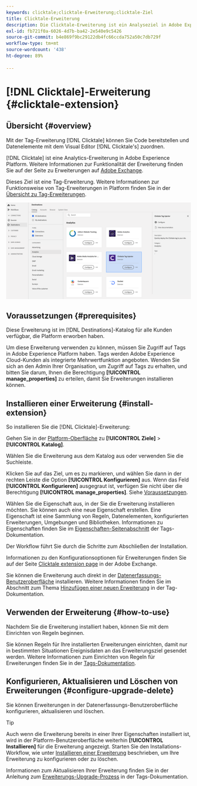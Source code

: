 ```yaml
---
keywords: clicktale;clicktale-Erweiterung;clicktale-Ziel
title: Clicktale-Erweiterung
description: Die Clicktale-Erweiterung ist ein Analyseziel in Adobe Experience Platform. Weitere Informationen zur Funktionalität der Erweiterung finden Sie auf der Seite zu Erweiterungen auf Adobe Exchange.
exl-id: fb721f0a-6026-4d7b-ba42-2e540e9c5426
source-git-commit: b4e869f9bc29122db4fc66ccda752a50c7db729f
workflow-type: tm+mt
source-wordcount: '438'
ht-degree: 89%

---
```


# [!DNL Clicktale]-Erweiterung {#clicktale-extension}

## Übersicht {#overview}

Mit der Tag-Erweiterung [!DNL Clicktale] können Sie Code bereitstellen und Datenelemente mit dem Visual Editor [!DNL Clicktale's] zuordnen.

[!DNL Clicktale] ist eine Analytics-Erweiterung in Adobe Experience Platform. Weitere Informationen zur Funktionalität der Erweiterung finden Sie auf der Seite zu Erweiterungen auf [Adobe Exchange](https://exchange.adobe.com/experiencecloud.details.100082.html).

Dieses Ziel ist eine Tag-Erweiterung. Weitere Informationen zur Funktionsweise von Tag-Erweiterungen in Platform finden Sie in der [Übersicht zu Tag-Erweiterungen](../launch-extensions/overview.md).

![Clicktale-Erweiterung](../../assets/catalog/analytics/clicktale/catalog.png)

## Voraussetzungen {#prerequisites}

Diese Erweiterung ist im [!DNL Destinations]-Katalog für alle Kunden verfügbar, die Platform erworben haben.

Um diese Erweiterung verwenden zu können, müssen Sie Zugriff auf Tags in Adobe Experience Platform haben. Tags werden Adobe Experience Cloud-Kunden als integrierte Mehrwertfunktion angeboten. Wenden Sie sich an den Admin Ihrer Organisation, um Zugriff auf Tags zu erhalten, und bitten Sie darum, Ihnen die Berechtigung **[!UICONTROL manage_properties]** zu erteilen, damit Sie Erweiterungen installieren können.

## Installieren einer Erweiterung {#install-extension}

So installieren Sie die [!DNL Clicktale]-Erweiterung:

Gehen Sie in der [Platform-Oberfläche](https://platform.adobe.com/) zu **[!UICONTROL Ziele]** > **[!UICONTROL Katalog]**.

Wählen Sie die Erweiterung aus dem Katalog aus oder verwenden Sie die Suchleiste.

Klicken Sie auf das Ziel, um es zu markieren, und wählen Sie dann in der rechten Leiste die Option **[!UICONTROL Konfigurieren]** aus. Wenn das Feld **[!UICONTROL Konfigurieren]** ausgegraut ist, verfügen Sie nicht über die Berechtigung **[!UICONTROL manage_properties]**. Siehe [Voraussetzungen](#prerequisites).

Wählen Sie die Eigenschaft aus, in der Sie die Erweiterung installieren möchten. Sie können auch eine neue Eigenschaft erstellen. Eine Eigenschaft ist eine Sammlung von Regeln, Datenelementen, konfigurierten Erweiterungen, Umgebungen und Bibliotheken. Informationen zu Eigenschaften finden Sie im [Eigenschaften-Seitenabschnitt](../../../tags/ui/administration/companies-and-properties.md#properties-page) der Tags-Dokumentation.

Der Workflow führt Sie durch die Schritte zum Abschließen der Installation.

Informationen zu den Konfigurationsoptionen für Erweiterungen finden Sie auf der Seite [Clicktale extension page](https://exchange.adobe.com/experiencecloud.details.100082.html) in der Adobe Exchange.

Sie können die Erweiterung auch direkt in der [Datenerfassungs-Benutzeroberfläche](https://experience.adobe.com/#/data-collection/) installieren. Weitere Informationen finden Sie im Abschnitt zum Thema [Hinzufügen einer neuen Erweiterung](../../../tags/ui/managing-resources/extensions/overview.md#add-a-new-extension) in der Tag-Dokumentation.

## Verwenden der Erweiterung {#how-to-use}

Nachdem Sie die Erweiterung installiert haben, können Sie mit dem Einrichten von Regeln beginnen.

Sie können Regeln für Ihre installierten Erweiterungen einrichten, damit nur in bestimmten Situationen Ereignisdaten an das Erweiterungsziel gesendet werden. Weitere Informationen zum Einrichten von Regeln für Erweiterungen finden Sie in der [Tags-Dokumentation](../../../tags/ui/managing-resources/rules.md).

## Konfigurieren, Aktualisieren und Löschen von Erweiterungen {#configure-upgrade-delete}

Sie können Erweiterungen in der Datenerfassungs-Benutzeroberfläche konfigurieren, aktualisieren und löschen.

>[!TIP]
>
>Auch wenn die Erweiterung bereits in einer Ihrer Eigenschaften installiert ist, wird in der Platform-Benutzeroberfläche weiterhin **[!UICONTROL Installieren]** für die Erweiterung angezeigt. Starten Sie den Installations-Workflow, wie unter [Installieren einer Erweiterung](#install-extension) beschrieben, um Ihre Erweiterung zu konfigurieren oder zu löschen.

Informationen zum Aktualisieren Ihrer Erweiterung finden Sie in der Anleitung zum [Erweiterungs-Upgrade-Prozess](../../../tags/ui/managing-resources/extensions/extension-upgrade.md) in der Tags-Dokumentation.
